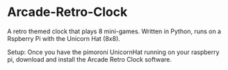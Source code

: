 # Arcade-Retro-Clock
A retro themed clock that plays 8 mini-games.  Written in Python, runs on a Rspberry Pi with the Unicorn Hat (8x8).

Setup:
Once you have the pimoroni UnicornHat running on your raspberry pi, download and install the Arcade Retro Clock software.

